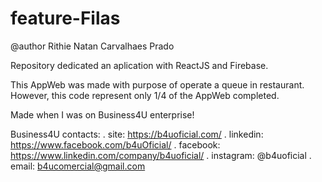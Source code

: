 # feature-Filas

@author Rithie Natan Carvalhaes Prado

Repository dedicated an aplication with ReactJS and Firebase.

This AppWeb was made with purpose of operate a queue in restaurant. However, this code represent only 1/4 of the AppWeb completed.

Made when I was on Business4U enterprise!

Business4U contacts:
  . site: https://b4uoficial.com/
  . linkedin: https://www.facebook.com/b4uOficial/
  . facebook: https://www.linkedin.com/company/b4uoficial/
  . instagram: @b4uoficial
  . email: b4ucomercial@gmail.com

